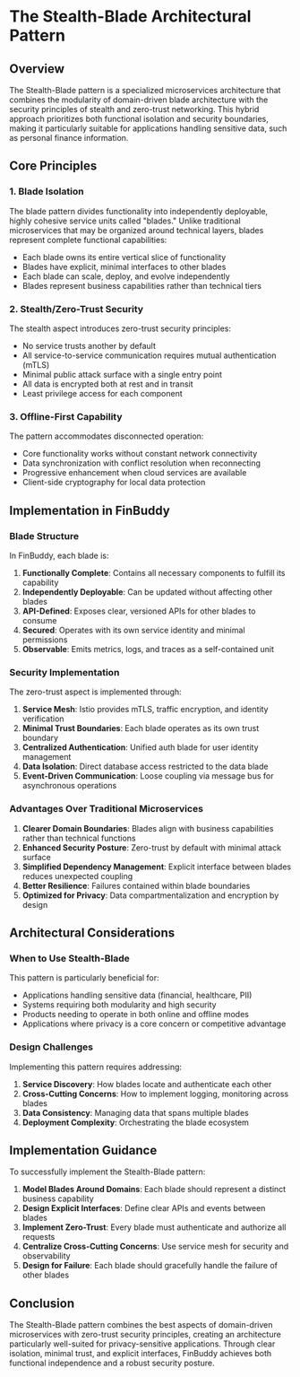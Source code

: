 # The Stealth-Blade Architectural Pattern

## Overview

The Stealth-Blade pattern is a specialized microservices architecture that combines the modularity of domain-driven blade architecture with the security principles of stealth and zero-trust networking. This hybrid approach prioritizes both functional isolation and security boundaries, making it particularly suitable for applications handling sensitive data, such as personal finance information.

## Core Principles

### 1. Blade Isolation

The blade pattern divides functionality into independently deployable, highly cohesive service units called "blades." Unlike traditional microservices that may be organized around technical layers, blades represent complete functional capabilities:

- Each blade owns its entire vertical slice of functionality
- Blades have explicit, minimal interfaces to other blades
- Each blade can scale, deploy, and evolve independently
- Blades represent business capabilities rather than technical tiers

### 2. Stealth/Zero-Trust Security

The stealth aspect introduces zero-trust security principles:

- No service trusts another by default
- All service-to-service communication requires mutual authentication (mTLS)
- Minimal public attack surface with a single entry point
- All data is encrypted both at rest and in transit
- Least privilege access for each component

### 3. Offline-First Capability

The pattern accommodates disconnected operation:

- Core functionality works without constant network connectivity
- Data synchronization with conflict resolution when reconnecting
- Progressive enhancement when cloud services are available
- Client-side cryptography for local data protection

## Implementation in FinBuddy

### Blade Structure

In FinBuddy, each blade is:

1. **Functionally Complete**: Contains all necessary components to fulfill its capability
2. **Independently Deployable**: Can be updated without affecting other blades
3. **API-Defined**: Exposes clear, versioned APIs for other blades to consume
4. **Secured**: Operates with its own service identity and minimal permissions
5. **Observable**: Emits metrics, logs, and traces as a self-contained unit

### Security Implementation

The zero-trust aspect is implemented through:

1. **Service Mesh**: Istio provides mTLS, traffic encryption, and identity verification
2. **Minimal Trust Boundaries**: Each blade operates as its own trust boundary
3. **Centralized Authentication**: Unified auth blade for user identity management
4. **Data Isolation**: Direct database access restricted to the data blade
5. **Event-Driven Communication**: Loose coupling via message bus for asynchronous operations

### Advantages Over Traditional Microservices

1. **Clearer Domain Boundaries**: Blades align with business capabilities rather than technical functions
2. **Enhanced Security Posture**: Zero-trust by default with minimal attack surface
3. **Simplified Dependency Management**: Explicit interface between blades reduces unexpected coupling
4. **Better Resilience**: Failures contained within blade boundaries
5. **Optimized for Privacy**: Data compartmentalization and encryption by design

## Architectural Considerations

### When to Use Stealth-Blade

This pattern is particularly beneficial for:

- Applications handling sensitive data (financial, healthcare, PII)
- Systems requiring both modularity and high security
- Products needing to operate in both online and offline modes
- Applications where privacy is a core concern or competitive advantage

### Design Challenges

Implementing this pattern requires addressing:

1. **Service Discovery**: How blades locate and authenticate each other
2. **Cross-Cutting Concerns**: How to implement logging, monitoring across blades
3. **Data Consistency**: Managing data that spans multiple blades
4. **Deployment Complexity**: Orchestrating the blade ecosystem

## Implementation Guidance

To successfully implement the Stealth-Blade pattern:

1. **Model Blades Around Domains**: Each blade should represent a distinct business capability
2. **Design Explicit Interfaces**: Define clear APIs and events between blades
3. **Implement Zero-Trust**: Every blade must authenticate and authorize all requests
4. **Centralize Cross-Cutting Concerns**: Use service mesh for security and observability
5. **Design for Failure**: Each blade should gracefully handle the failure of other blades

## Conclusion

The Stealth-Blade pattern combines the best aspects of domain-driven microservices with zero-trust security principles, creating an architecture particularly well-suited for privacy-sensitive applications. Through clear isolation, minimal trust, and explicit interfaces, FinBuddy achieves both functional independence and a robust security posture.